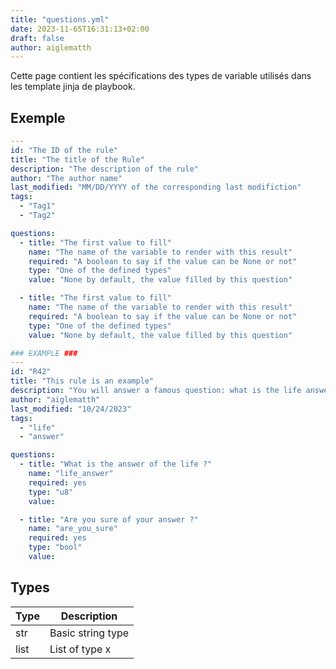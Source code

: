 ```yaml
---
title: "questions.yml"
date: 2023-11-65T16:31:13+02:00
draft: false
author: aiglematth
---
```


Cette page contient les spécifications des types de variable utilisés dans les template jinja de playbook.

## Exemple

```yml
---
id: "The ID of the rule"
title: "The title of the Rule"
description: "The description of the rule"
author: "The author name"
last_modified: "MM/DD/YYYY of the corresponding last modifiction"
tags:
  - "Tag1"
  - "Tag2"

questions:
  - title: "The first value to fill"
    name: "The name of the variable to render with this result"
    required: "A boolean to say if the value can be None or not"
    type: "One of the defined types"
    value: "None by default, the value filled by this question"

  - title: "The first value to fill"
    name: "The name of the variable to render with this result"
    required: "A boolean to say if the value can be None or not"
    type: "One of the defined types"
    value: "None by default, the value filled by this question"

### EXAMPLE ###
---
id: "R42"
title: "This rule is an example"
description: "You will answer a famous question: what is the life answer ?"
author: "aiglematth"
last_modified: "10/24/2023"
tags:
  - "life"
  - "answer"

questions:
  - title: "What is the answer of the life ?"
    name: "life_answer"
    required: yes
    type: "u8"
    value:

  - title: "Are you sure of your answer ?"
    name: "are_you_sure"
    required: yes
    type: "bool"
    value:
```

## Types

| Type    | Description       |
|---------|-------------------|
| str     | Basic string type |
| list<x> | List of type x    |